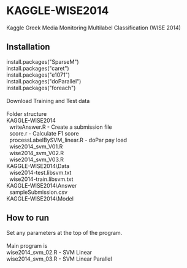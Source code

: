 KAGGLE-WISE2014
===============

Kaggle Greek Media Monitoring Multilabel Classification (WISE 2014)

## Installation
install.packages("SparseM")<br/>
install.packages("caret")<br/>
install.packages("e1071")<br/>
install.packages("doParallel")<br/>
install.packages("foreach")<br/>
<br/>
Download Training and Test data<br/>
<br/>
Folder structure<br/>
KAGGLE-WISE2014<br/>
&nbsp;&nbsp;writeAnswer.R    - Create a submission file<br/>
&nbsp;&nbsp;score.r          - Calculate F1 score<br/>
&nbsp;&nbsp;processLabelBySVM_linear.R - doPar pay load<br/>
&nbsp;&nbsp;wise2014_svm_V01.R<br/>
&nbsp;&nbsp;wise2014_svm_V02.R<br/>
&nbsp;&nbsp;wise2014_svm_V03.R<br/>
KAGGLE-WISE2014\Data<br/>
&nbsp;&nbsp;wise2014-test.libsvm.txt<br/>
&nbsp;&nbsp;wise2014-train.libsvm.txt<br/>
KAGGLE-WISE2014\Answer<br/>
&nbsp;&nbsp;sampleSubmission.csv<br/>
KAGGLE-WISE2014\Model<br/>

## How to run
Set any parameters at the top of the program.<br/> 
<br/>
Main program is<br/>
wise2014_svm_02.R  - SVM Linear<br/>
wise2014_svm_03.R  - SVM Linear Parallel<br/>





